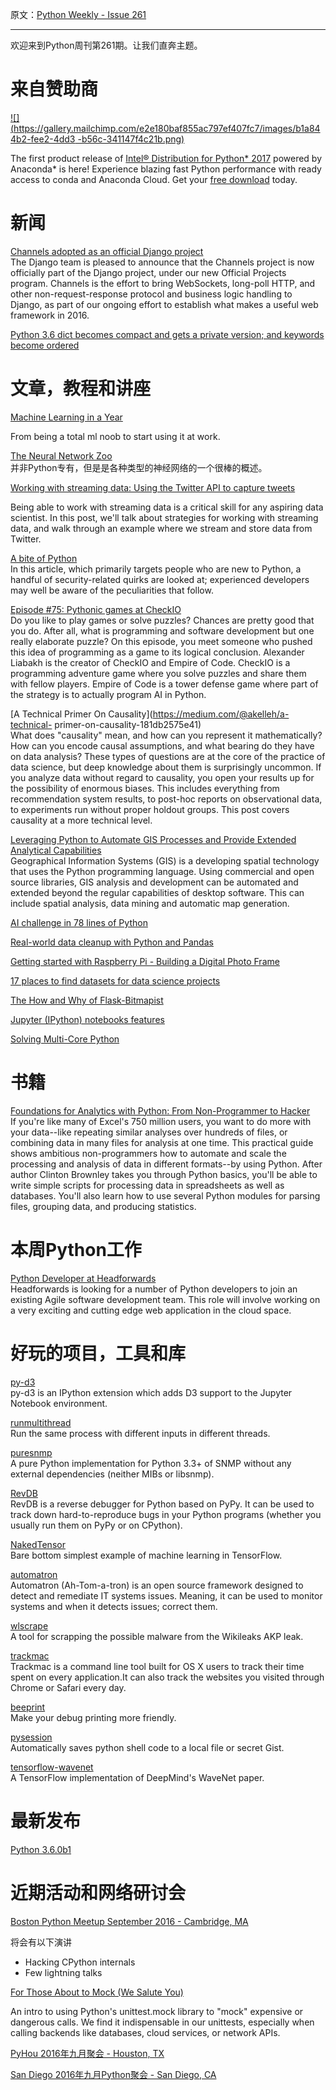 原文：[Python Weekly - Issue 261](http://eepurl.com/cfOTh5)

---

欢迎来到Python周刊第261期。让我们直奔主题。 
  
# 来自赞助商 

[![](https://gallery.mailchimp.com/e2e180baf855ac797ef407fc7/images/b1a844b2-fee2-4dd3
-b56c-341147f4c21b.png)](https://software.intel.com/en-us/intel-sdp-home) 

The first product release of [Intel® Distribution for Python* 2017](https://software.intel.com/en-us/intel-distribution-for-python) powered
by Anaconda* is here! Experience blazing fast Python performance with ready
access to conda and Anaconda Cloud. Get your [free download](https://registrationcenter.intel.com/en/forms/?productid=2810)
today.  
  
  
# 新闻
  
[Channels adopted as an official Django project](https://www.djangoproject.com/weblog/2016/sep/09/channels-adopted-official-django-project/)  
The Django team is pleased to announce that the Channels project is now
officially part of the Django project, under our new Official Projects
program. Channels is the effort to bring WebSockets, long-poll HTTP, and other
non-request-response protocol and business logic handling to Django, as part
of our ongoing effort to establish what makes a useful web framework in 2016.  
  
[Python 3.6 dict becomes compact and gets a private version; and keywords become ordered](https://mail.python.org/pipermail/python-dev/2016-September/146327.html)  
  
  
# 文章，教程和讲座
  
[Machine Learning in a Year](https://medium.com/learning-new-stuff/machine-learning-in-a-year-cdb0b0ebd29c)  

From being a total ml noob to start using it at work.  
  
[The Neural Network Zoo](http://www.asimovinstitute.org/neural-network-zoo/)  
并非Python专有，但是是各种类型的神经网络的一个很棒的概述。
  
[Working with streaming data: Using the Twitter API to capture tweets](https://www.dataquest.io/blog/streaming-data-python/)  

Being able to work with streaming data is a critical skill for any aspiring
data scientist. In this post, we'll talk about strategies for working with
streaming data, and walk through an example where we stream and store data
from Twitter.  
  
[A bite of Python](https://access.redhat.com/blogs/766093/posts/2592591)  
In this article, which primarily targets people who are new to Python, a
handful of security-related quirks are looked at; experienced developers may
well be aware of the peculiarities that follow.  
  
[Episode #75: Pythonic games at CheckIO](https://talkpython.fm/episodes/show/75/pythonic-games-at-checkio)  
Do you like to play games or solve puzzles? Chances are pretty good that you
do. After all, what is programming and software development but one really
elaborate puzzle? On this episode, you meet someone who pushed this idea of
programming as a game to its logical conclusion. Alexander Liabakh is the
creator of CheckIO and Empire of Code. CheckIO is a programming adventure game
where you solve puzzles and share them with fellow players. Empire of Code is
a tower defense game where part of the strategy is to actually program AI in
Python.  
  
[A Technical Primer On Causality](https://medium.com/@akelleh/a-technical- primer-on-causality-181db2575e41)  
What does "causality" mean, and how can you represent it mathematically? How
can you encode causal assumptions, and what bearing do they have on data
analysis? These types of questions are at the core of the practice of data
science, but deep knowledge about them is surprisingly uncommon. If you
analyze data without regard to causality, you open your results up for the
possibility of enormous biases. This includes everything from recommendation
system results, to post-hoc reports on observational data, to experiments run
without proper holdout groups. This post covers causality at a more technical
level.  
  
[Leveraging Python to Automate GIS Processes and Provide Extended Analytical Capabilities](https://www.youtube.com/watch?v=Fmtofk8t2dg)  
Geographical Information Systems (GIS) is a developing spatial technology that
uses the Python programming language. Using commercial and open source
libraries, GIS analysis and development can be automated and extended beyond
the regular capabilities of desktop software. This can include spatial
analysis, data mining and automatic map generation.  
  
[AI challenge in 78 lines of Python](http://kootenpv.github.io/2016-09-07-ai-challenge-in-78-lines)  
  
[Real-world data cleanup with Python and Pandas](http://trendct.org/2016/08/05/real-world-data-cleanup-with-python-and-pandas)  
  
[Getting started with Raspberry Pi - Building a Digital Photo Frame](https://paulstamatiou.com/getting-started-raspberry-pi/)  
  
[17 places to find datasets for data science projects](https://www.dataquest.io/blog/free-datasets-for-projects/)  
  
[The How and Why of Flask-Bitmapist](https://www.cuttlesoft.com/the-how-and-why-of-flask-bitmapist/)  
  
[Jupyter (IPython) notebooks features](http://arogozhnikov.github.io/2016/09/10/jupyter-features.html)  
  
[Solving Multi-Core Python](https://ericsnowcurrently.blogspot.com/2016/09/solving-mutli-core-python.html)  
  
  
# 书籍
  
[Foundations for Analytics with Python: From Non-Programmer to Hacker](http://amzn.to/2cyhD4J)  
If you're like many of Excel's 750 million users, you want to do more with
your data--like repeating similar analyses over hundreds of files, or
combining data in many files for analysis at one time. This practical guide
shows ambitious non-programmers how to automate and scale the processing and
analysis of data in different formats--by using Python. After author Clinton
Brownley takes you through Python basics, you'll be able to write simple
scripts for processing data in spreadsheets as well as databases. You'll also
learn how to use several Python modules for parsing files, grouping data, and
producing statistics.  
  
  
# 本周Python工作  
  
[Python Developer at Headforwards](http://jobs.pythonweekly.com/jobs/python-developer-11/)  
Headforwards is looking for a number of Python developers to join an existing
Agile software development team. This role will involve working on a very
exciting and cutting edge web application in the cloud space.  
  
  
# 好玩的项目，工具和库  
  
[py-d3](https://github.com/ResidentMario/py-d3/)  
py-d3 is an IPython extension which adds D3 support to the Jupyter Notebook
environment.  
  
[runmultithread](https://github.com/juanpabloaj/runmultithread)  
Run the same process with different inputs in different threads.  
  
[puresnmp](https://github.com/exhuma/puresnmp)  
A pure Python implementation for Python 3.3+ of SNMP without any external
dependencies (neither MIBs or libsnmp).  
  
[RevDB](https://bitbucket.org/pypy/revdb/)  
RevDB is a reverse debugger for Python based on PyPy. It can be used to track
down hard-to-reproduce bugs in your Python programs (whether you usually run
them on PyPy or on CPython).  
  
[NakedTensor](https://github.com/jostmey/NakedTensor)  
Bare bottom simplest example of machine learning in TensorFlow.  
  
[automatron](https://github.com/madflojo/automatron)  
Automatron (Ah-Tom-a-tron) is an open source framework designed to detect and
remediate IT systems issues. Meaning, it can be used to monitor systems and
when it detects issues; correct them.  
  
[wlscrape](https://github.com/bontchev/wlscrape)  
A tool for scrapping the possible malware from the Wikileaks AKP leak.  
  
[trackmac](https://github.com/MacLeek/trackmac)  
Trackmac is a command line tool built for OS X users to track their time spent
on every application.It can also track the websites you visited through Chrome
or Safari every day.  
  
[beeprint](https://github.com/panyanyany/beeprint)  
Make your debug printing more friendly.  
  
[pysession](https://github.com/FallibleInc/pysession)  
Automatically saves python shell code to a local file or secret Gist.  
  
[tensorflow-wavenet](https://github.com/ibab/tensorflow-wavenet)  
A TensorFlow implementation of DeepMind's WaveNet paper.  
  
  
# 最新发布
  
[Python 3.6.0b1](https://mail.python.org/pipermail/python-dev/2016-September/146441.html)  
  
  
# 近期活动和网络研讨会
  
[Boston Python Meetup September 2016 - Cambridge, MA](https://www.meetup.com/bostonpython/events/231638367/) 
 
将会有以下演讲

  * Hacking CPython internals
  * Few lightning talks

[For Those About to Mock (We Salute You)](https://www.meetup.com/DCPython/events/232442940/)  

An intro to using Python's unittest.mock library to "mock" expensive or
dangerous calls. We find it indispensable in our unittests, especially when
calling backends like databases, cloud services, or network APIs.  
  
[PyHou 2016年九月聚会 - Houston, TX](https://www.meetup.com/python-14/events/226999489/)  
  
[San Diego 2016年九月Python聚会 - San Diego, CA](https://www.meetup.com/pythonsd/events/233672873/)  
 
